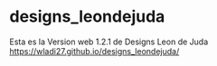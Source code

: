 # designs_leondejuda

Esta es la Version web 1.2.1 de Designs Leon de Juda 
https://wladi27.github.io/designs_leondejuda/
